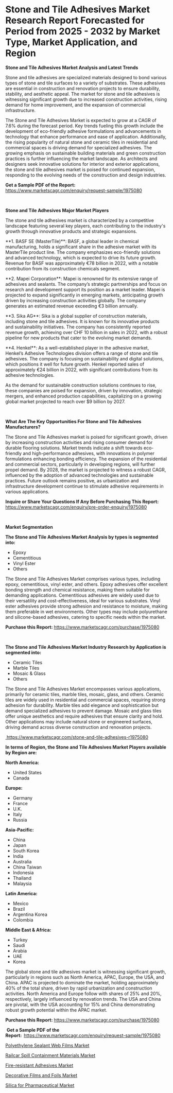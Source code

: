 <p><h1>Stone and Tile Adhesives Market Research Report Forecasted for Period from 2025 -  2032 by Market Type, Market Application, and Region</h1></p><p><strong>Stone and Tile Adhesives Market Analysis and Latest Trends</strong></p>
<p><p>Stone and tile adhesives are specialized materials designed to bond various types of stone and tile surfaces to a variety of substrates. These adhesives are essential in construction and renovation projects to ensure durability, stability, and aesthetic appeal. The market for stone and tile adhesives is witnessing significant growth due to increased construction activities, rising demand for home improvement, and the expansion of commercial infrastructure. </p><p>The Stone and Tile Adhesives Market is expected to grow at a CAGR of 7.6% during the forecast period. Key trends fueling this growth include the development of eco-friendly adhesive formulations and advancements in technology that enhance performance and ease of application. Additionally, the rising popularity of natural stone and ceramic tiles in residential and commercial spaces is driving demand for specialized adhesives. The growing emphasis on sustainable building materials and green construction practices is further influencing the market landscape. As architects and designers seek innovative solutions for interior and exterior applications, the stone and tile adhesives market is poised for continued expansion, responding to the evolving needs of the construction and design industries.</p></p>
<p><strong>Get a Sample PDF of the Report:&nbsp;</strong> <a href="https://www.marketscagr.com/enquiry/request-sample/1975080?utm_campaign=2136&utm_medium=2&utm_source=Github&utm_content=ia&utm_term=03042025&utm_id=stone-and-tile-adhesives">https://www.marketscagr.com/enquiry/request-sample/1975080</a></p>
<p>&nbsp;</p>
<p><strong>Stone and Tile Adhesives Major Market Players</strong></p>
<p><p>The stone and tile adhesives market is characterized by a competitive landscape featuring several key players, each contributing to the industry's growth through innovative products and strategic expansions. </p><p>**1. BASF SE (MasterTile)**: BASF, a global leader in chemical manufacturing, holds a significant share in the adhesive market with its MasterTile product line. The company emphasizes eco-friendly solutions and advanced technology, which is expected to drive its future growth. Revenue for BASF was approximately €78 billion in 2022, with a notable contribution from its construction chemicals segment.</p><p>**2. Mapei Corporation**: Mapei is renowned for its extensive range of adhesives and sealants. The company’s strategic partnerships and focus on research and development support its position as a market leader. Mapei is projected to expand significantly in emerging markets, anticipating growth driven by increasing construction activities globally. The company generates an estimated revenue exceeding €3 billion annually.</p><p>**3. Sika AG**: Sika is a global supplier of construction materials, including stone and tile adhesives. It is known for its innovative products and sustainability initiatives. The company has consistently reported revenue growth, achieving over CHF 10 billion in sales in 2022, with a robust pipeline for new products that cater to the evolving market demands.</p><p>**4. Henkel**: As a well-established player in the adhesive market, Henkel’s Adhesive Technologies division offers a range of stone and tile adhesives. The company is focusing on sustainability and digital solutions, which positions it well for future growth. Henkel reported sales of approximately €24 billion in 2022, with significant contributions from its adhesive technologies.</p><p>As the demand for sustainable construction solutions continues to rise, these companies are poised for expansion, driven by innovation, strategic mergers, and enhanced production capabilities, capitalizing on a growing global market projected to reach over $9 billion by 2027.</p></p>
<p>&nbsp;</p>
<p><strong>What Are The Key Opportunities For Stone and Tile Adhesives Manufacturers?</strong></p>
<p><p>The Stone and Tile Adhesives market is poised for significant growth, driven by increasing construction activities and rising consumer demand for durable flooring solutions. Market trends indicate a shift towards eco-friendly and high-performance adhesives, with innovations in polymer formulations enhancing bonding efficiency. The expansion of the residential and commercial sectors, particularly in developing regions, will further propel demand. By 2028, the market is projected to witness a robust CAGR, influenced by the adoption of advanced technologies and sustainable practices. Future outlook remains positive, as urbanization and infrastructure development continue to stimulate adhesive requirements in various applications.</p></p>
<p><strong>Inquire or Share Your Questions If Any Before Purchasing This Report:</strong> <a href="https://www.marketscagr.com/enquiry/pre-order-enquiry/1975080?utm_campaign=2136&utm_medium=2&utm_source=Github&utm_content=ia&utm_term=03042025&utm_id=stone-and-tile-adhesives">https://www.marketscagr.com/enquiry/pre-order-enquiry/1975080</a></p>
<p>&nbsp;</p>
<p><strong>Market Segmentation</strong></p>
<p><strong>The Stone and Tile Adhesives Market Analysis by types is segmented into:</strong></p>
<p><ul><li>Epoxy</li><li>Cementitious</li><li>Vinyl Ester</li><li>Others</li></ul></p>
<p><p>The Stone and Tile Adhesives Market comprises various types, including epoxy, cementitious, vinyl ester, and others. Epoxy adhesives offer excellent bonding strength and chemical resistance, making them suitable for demanding applications. Cementitious adhesives are widely used due to their versatility and cost-effectiveness, ideal for various substrates. Vinyl ester adhesives provide strong adhesion and resistance to moisture, making them preferable in wet environments. Other types may include polyurethane and silicone-based adhesives, catering to specific needs within the market.</p></p>
<p><strong>Purchase this Report:&nbsp;</strong><a href="https://www.marketscagr.com/purchase/1975080?utm_campaign=2136&utm_medium=2&utm_source=Github&utm_content=ia&utm_term=03042025&utm_id=stone-and-tile-adhesives">https://www.marketscagr.com/purchase/1975080</a></p>
<p>&nbsp;</p>
<p><strong>The Stone and Tile Adhesives Market Industry Research by Application is segmented into:</strong></p>
<p><ul><li>Ceramic Tiles</li><li>Marble Tiles</li><li>Mosaic & Glass</li><li>Others</li></ul></p>
<p><p>The Stone and Tile Adhesives Market encompasses various applications, primarily for ceramic tiles, marble tiles, mosaic, glass, and others. Ceramic tiles are widely used in residential and commercial spaces, requiring strong adhesion for durability. Marble tiles add elegance and sophistication but demand specialized adhesives to prevent damage. Mosaic and glass tiles offer unique aesthetics and require adhesives that ensure clarity and hold. Other applications may include natural stone or engineered surfaces, driving demand across diverse construction and renovation projects.</p></p>
<p><a href="https://www.marketscagr.com/stone-and-tile-adhesives-r1975080?utm_campaign=2136&utm_medium=2&utm_source=Github&utm_content=ia&utm_term=03042025&utm_id=stone-and-tile-adhesives">&nbsp;https://www.marketscagr.com/stone-and-tile-adhesives-r1975080</a></p>
<p><strong>In terms of Region, the Stone and Tile Adhesives Market Players available by Region are:</strong></p>
<p>
    <p> <strong> North America: </strong>
        <ul>
            <li>United States</li>
            <li>Canada</li>
        </ul>
        </p> 
    <p> <strong> Europe: </strong>
        <ul>
            <li>Germany</li>
            <li>France</li>
            <li>U.K.</li>
            <li>Italy</li>
            <li>Russia</li>
        </ul>
        </p> 
    <p> <strong> Asia-Pacific: </strong>
        <ul>
            <li>China</li>
            <li>Japan</li>
            <li>South Korea</li>
            <li>India</li>
            <li>Australia</li>
            <li>China Taiwan</li>
            <li>Indonesia</li>
            <li>Thailand</li>
            <li>Malaysia</li>
        </ul>
        </p> 
    <p> <strong> Latin America: </strong>
        <ul>
            <li>Mexico</li>
            <li>Brazil</li>
            <li>Argentina Korea</li>
            <li>Colombia</li>
        </ul>
        </p> 
    <p> <strong> Middle East & Africa: </strong>
        <ul>
            <li>Turkey</li>
            <li>Saudi</li>
            <li>Arabia</li>
            <li>UAE</li>
            <li>Korea</li>
        </ul>
    </p>
    </p>
<p><p>The global stone and tile adhesives market is witnessing significant growth, particularly in regions such as North America, APAC, Europe, the USA, and China. APAC is projected to dominate the market, holding approximately 40% of the total share, driven by rapid urbanization and construction activities. North America and Europe follow with shares of 25% and 20%, respectively, largely influenced by renovation trends. The USA and China are pivotal, with the USA accounting for 15% and China demonstrating robust growth potential within the APAC market.</p></p>
<p><strong>Purchase this Report: </strong><a href="https://www.marketscagr.com/purchase/1975080?utm_campaign=2136&utm_medium=2&utm_source=Github&utm_content=ia&utm_term=03042025&utm_id=stone-and-tile-adhesives">https://www.marketscagr.com/purchase/1975080</a></p>
<p>&nbsp;<strong>Get a Sample PDF of the Report:&nbsp;&nbsp;</strong><a href="https://www.marketscagr.com/enquiry/request-sample/1975080?utm_campaign=2136&utm_medium=2&utm_source=Github&utm_content=ia&utm_term=03042025&utm_id=stone-and-tile-adhesives">https://www.marketscagr.com/enquiry/request-sample/1975080</a></p>
<p><strong></strong></p>
<p><p><a href="https://github.com/ssaradulai/Market-Research-Report-List-1/blob/main/polyethylene-sealant-web-films-market.md?utm_campaign=2136&utm_medium=2&utm_source=Github&utm_content=ia&utm_term=03042025&utm_id=stone-and-tile-adhesives">Polyethylene Sealant Web Films Market</a></p><p><a href="https://github.com/keohannchavo/Market-Research-Report-List-1/blob/main/railcar-spill-containment-materials-market.md?utm_campaign=2136&utm_medium=2&utm_source=Github&utm_content=ia&utm_term=03042025&utm_id=stone-and-tile-adhesives">Railcar Spill Containment Materials Market</a></p><p><a href="https://github.com/janotjuljo/Market-Research-Report-List-1/blob/main/fire-resistant-adhesives-market.md?utm_campaign=2136&utm_medium=2&utm_source=Github&utm_content=ia&utm_term=03042025&utm_id=stone-and-tile-adhesives">Fire-resistant Adhesives Market</a></p><p><a href="https://github.com/uripeachrii/Market-Research-Report-List-1/blob/main/decorative-films-and-foils-market.md?utm_campaign=2136&utm_medium=2&utm_source=Github&utm_content=ia&utm_term=03042025&utm_id=stone-and-tile-adhesives">Decorative Films and Foils Market</a></p><p><a href="https://github.com/taveyasenay/Market-Research-Report-List-1/blob/main/silica-for-pharmaceutical-market.md?utm_campaign=2136&utm_medium=2&utm_source=Github&utm_content=ia&utm_term=03042025&utm_id=stone-and-tile-adhesives">Silica for Pharmaceutical Market</a></p></p>